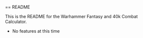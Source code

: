 == README

This is the README for the Warhammer Fantasy and 40k Combat Calculator.

* No features at this time
